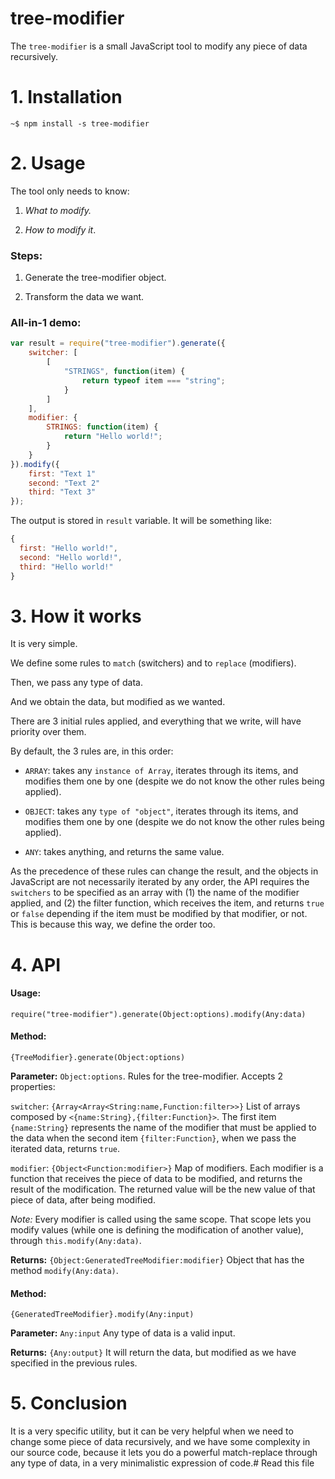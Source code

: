 # tree-modifier

The `tree-modifier` is a small JavaScript tool to modify any piece of data recursively.

# 1. Installation 

`~$ npm install -s tree-modifier`

# 2. Usage

The tool only needs to know:

   1. *What to modify.*

   2. *How to modify it*.

### Steps:

1. Generate the tree-modifier object.

2. Transform the data we want.

### All-in-1 demo:
```js
var result = require("tree-modifier").generate({
	switcher: [
		[
			"STRINGS", function(item) {
				return typeof item === "string";
			}
		]
	],
	modifier: {
		STRINGS: function(item) {
			return "Hello world!";
		}
	}
}).modify({
	first: "Text 1"
	second: "Text 2"
	third: "Text 3"
});
```

The output is stored in `result` variable. It will be something like:

```js
{
  first: "Hello world!",
  second: "Hello world!",
  third: "Hello world!"
}
```

# 3. How it works

It is very simple. 

We define some rules to `match` (switchers) and to `replace` (modifiers).

Then, we pass any type of data.

And we obtain the data, but modified as we wanted.

There are 3 initial rules applied, and everything that we write, will have priority over them.

By default, the 3 rules are, in this order:

- `ARRAY`: takes any `instance of Array`, iterates through its items, and modifies them one by one (despite we do not know the other rules being applied).

- `OBJECT`: takes any `type of "object"`, iterates through its items, and modifies them one by one (despite we do not know the other rules being applied).

- `ANY`: takes anything, and returns the same value.

As the precedence of these rules can change the result, and the objects in JavaScript are not necessarily iterated by any order, the API requires the `switchers` to be specified as an array with (1) the name of the modifier applied, and (2) the filter function, which receives the item, and returns `true` or `false` depending if the item must be modified by that modifier, or not. This is because this way, we define the order too.

# 4. API

#### Usage: 

`require("tree-modifier").generate(Object:options).modify(Any:data)`

#### Method: 

`{TreeModifier}.generate(Object:options)`

**Parameter:** `Object:options`. Rules for the tree-modifier. Accepts 2 properties:

`switcher`: `{Array<Array<String:name,Function:filter>>}` List of arrays composed by `<{name:String},{filter:Function}>`. The first item `{name:String}` represents the name of the modifier that must be applied to the data when the second item `{filter:Function}`, when we pass the iterated data, returns `true`.

`modifier`: `{Object<Function:modifier>}` Map of modifiers. Each modifier is a function that receives the piece of data to be modified, and returns the result of the modification. The returned value will be the new value of that piece of data, after being modified. 

*Note:* Every modifier is called using the same scope. That scope lets you modify values (while one is defining the modification of another value), through `this.modify(Any:data)`.

**Returns:** `{Object:GeneratedTreeModifier:modifier}` Object that has the method `modify(Any:data)`.

#### Method:

`{GeneratedTreeModifier}.modify(Any:input)`

**Parameter:** `Any:input` Any type of data is a valid input.

**Returns:** `{Any:output}` It will return the data, but modified as we have specified in the previous rules.
 

# 5. Conclusion

It is a very specific utility, but it can be very helpful when we need to change some piece of data recursively, and we have some complexity in our source code, because it lets you do a powerful match-replace through any type of data, in a very minimalistic expression of code.# Read this file

